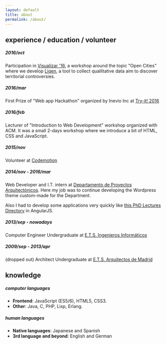 ```yaml
---
layout: default
title: about
permalink: /about/
---
```


## experience /  education / volunteer

##### 2016/oct

Participation in [Visualizar '16](medialab-prado.es/article/visualizar16-ciudades-abiertas-open-cities),
a workshop around the topic "Open Cities" where we develop [Liqen](https://crishernandezmaps.github.io/liqen-medialab/),
a tool to collect quallitative data aim to discover territorial controversies.

##### 2016/mar

First Prize of "Web app Hackathon" organized by Inevio Inc at [Try-it! 2016](https://twitter.com/tryit_upm)

##### 2016/feb

Lecturer of "Introduction to Web Development" workshop organized with ACM. It
was a small 2-days workshop where we introduce a bit of HTML, CSS and
JavaScript.

##### 2015/nov

Volunteer at [Codemotion](https://2015.codemotion.es/)

##### 2014/nov - 2016/mar

Web Developer and I.T. intern at [Departamento de Proyectos Arquitectónicos](http://dpa-etsam.com).
Here my job was to continue developing the Wordpress theme custom-made for
the Department.

Also I had to develop some applications very quickly like [this PhD Lectures Directory](http://dpa-etsam.aq.upm.es/dpaa-778/)
in AngularJS.

##### 2013/sep - nowadays

Computer Engineer Undergraduate at [E.T.S. Ingenieros Informáticos](http://etsiinf.upm.es)

##### 2009/sep - 2013/apr

(dropped out) Architect Undergraduate at [E.T.S. Arquitectos de Madrid](http://etsamadrid.upm.es)




## knowledge

##### computer languages

- **Frontend**: JavaScript (ES5/6), HTML5, CSS3.
- **Other**: Java, C, PHP, Lisp, Erlang.

##### human languages

- **Native languages**: Japanese and Spanish
- **3rd language and beyond**: English and German
